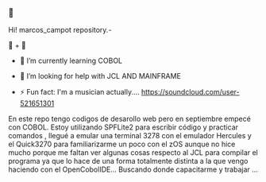 ### 👋 ###

Hi! marcos_campot repository.-

🌱 + 🔭

- 🌱 I’m currently learning COBOL

- 🤔 I’m looking for help with JCL AND MAINFRAME

- ⚡ Fun fact: I'm a musician actually.... https://soundcloud.com/user-521651301

En este repo tengo codigos de desarollo web pero en septiembre empecé con COBOL. Estoy utilizando SPFLite2 para escribir código y practicar comandos , llegué a emular una terminal 3278 con el emulador Hercules y el Quick3270 para familiarizarme un poco con el zOS aunque no hice mucho porque me faltan ver algunas cosas respecto al JCL para compilar el programa ya que lo hace de una forma totalmente distinta a la que vengo haciendo con el OpenCobolIDE... Buscando donde capacitarme y trabajar ...
